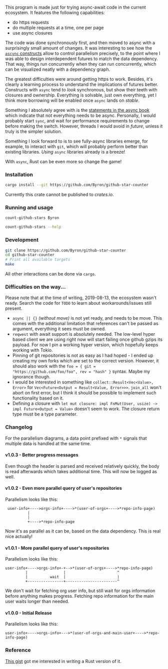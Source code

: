 This program is made just for trying async-await code in the current ecosystem.
It features the following capabilities:

 * do https requests
 * do multiple requests at a time, one per page
 * use async closures

The code was done synchronously first, and then moved to async with a surprisingly small amount of
changes.
It was interesting to see how the [`ascync` constructs](https://github.com/Byron/github-star-counter/blob/e3746b9182a28a9e9a9e8dd55cdb660f6b1b97df/src/lib.rs#L90)
allow to control parallelism precisely, to the point where I was able to design interdependent
futures to match the data dependency. That way, things run concurrently when they can run concurrently, 
which can be visualized neatly with a dependency graph.

The greatest difficulties were around getting https to work. Besides, it's clearly a learning process
to understand the implications of futures better. Constructs with `async` tend to _look_ synchronous,
but show their teeth with closures and ownership. Everything is solvable, just own everything, yet I think
more borrowing will be enabled once `async` lands on _stable_.

Something I absolutely agree with is the [statements in the async book](https://rust-lang.github.io/async-book/01_getting_started/02_why_async.html)
which indicate that not everything needs to be async. Personally, I would probably start `sync`, and
wait for performance requirements to change before making the switch. However, threads I would avoid in _future_,
unless it truly is the simpler solution.

Something I look forward to is to see fully-async libraries emerge, for example, to interact with `git`,
which will probably perform better than existing libraries. _Using_ `async` libraries already is a breeze!

With `async`, Rust can be even more so change the game!

### Installation

```bash
cargo install --git https://github.com/Byron/github-star-counter
```

Currently this crate cannot be published to _crates.io_.

### Running and usage

```bash
count-github-stars Byron
```

```bash
count-github-stars --help
```

### Development

```bash
git clone https://github.com/Byron/github-star-counter
cd github-star-counter
# Print all available targets 
make
```

All other interactions can be done via `cargo`.

### Difficulties on the way...

Please note that at the time of writing, 2019-08-13, the ecosystem wasn't ready.
Search the code for `TODO` to learn about workarounds/issues still present.

* `async || {}` _(without move)_ is not yet ready, and needs to be move. This comes with the additional limitation that references can't be passed as argument, everything it sees must be owned.
* `reqwest` with await support is absolutely needed. The low-level hyper based client we are using right now will start failing once github gzips its payload. For now I pin a working hyper version, which hopefully keeps working with Tokio.
* Pinning of git repositories is not as easy as I had hoped - I ended up creating my own forks which are set to the correct version. However, it should also work with the `foo = { git = "https://github.com/foo/foo", rev = "hash" }` syntax. Maybe my ignorance though.
* I would be interested in something like `collect::Result<Vec<Value>, Error>` for `Vec<Future<Output = Result<Value, Error>>>`. `join_all` won't abort on first error, but I think it should be possible to implement such functionality based on it.
* Defining a closure with `let mut closure: impl FnMut(User, usize) -> impl Future<Output = Value>` doesn't seem to work. The closure return type must be a type parameter.

### Changelog

For the parallelism diagrams, a data point prefixed with `*` signals that multiple data is handled at the same time.

#### v1.0.3 - Better progress messages

Even though the header is parsed and received relatively quickly, the body is read afterwards which takes additional time.
This will now be logged as well.

#### v1.0.2 - Even more parallel query of user's repositories

Parallelism looks like this:
```
 user-info+---->orgs-info+---->*(user-of-orgs+---->*repo-info-page)
          |
          |
          +---->*repo-info-page
```
Now it's as parallel as it can be, based on the data dependency. This is real nice actually!

#### v1.0.1 - More parallel query of user's repositories

Parallelism looks like this:
```
user-info+---->orgs-info+-+-->*(user-of-orgs+---->*repo-info-page)
         |                |                       ^
         |          wait  |                       |
         +----------------+-----------------------^
```
We don't wait for fetching org user info, but still wait for orgs information before anything makes progress.
Fetching repo information for the main user waits longer than needed.

#### v1.0.0 - Initial Release

Parallelism looks like this:
```
user-info+---->orgs-info+--->*(user-of-orgs-and-main-user+---->*repo-info-page)
```

### Reference

[This gist](https://gist.github.com/yyx990803/7745157) got me interested in writing a Rust version of it.
